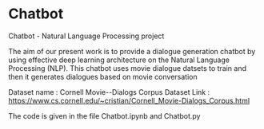 # Chatbot
Chatbot - Natural Language Processing project

The aim of our present work is to provide a dialogue generation chatbot by using effective deep learning architecture on the Natural Language Processing (NLP). This chatbot uses movie dialogue datsets to train and then it generates dialogues based on movie conversation

Dataset name : Cornell Movie--Dialogs Corpus
Dataset Link : https://www.cs.cornell.edu/~cristian/Cornell_Movie-Dialogs_Corpus.html

The code is given in the file Chatbot.ipynb and Chatbot.py 
